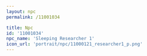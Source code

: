```yaml
---
layout: npc
permalink: /11001034

title: Npc
id: '11001034'
npc_name: 'Sleeping Researcher 1'
icon_url: 'portrait/npc/11000121_researcher1_p.png'
---
```

